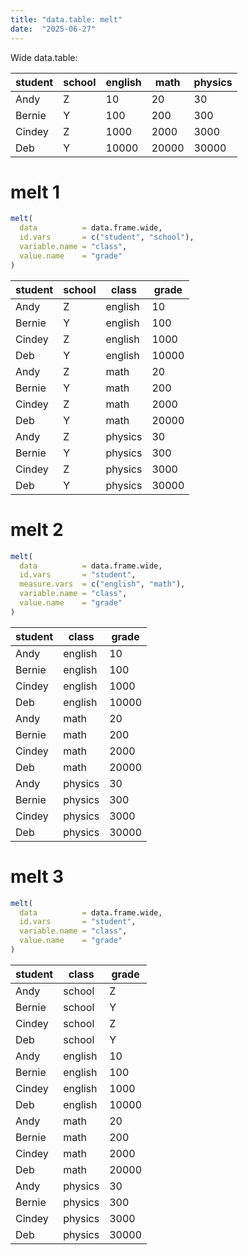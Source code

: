 ```yaml
---
title: "data.table: melt"
date:  "2025-06-27"
---
```


Wide data.table:

| student | school | english | math  | physics |
|---------|--------|---------|-------|---------|
| Andy    | Z      | 10      | 20    | 30      |
| Bernie  | Y      | 100     | 200   | 300     |
| Cindey  | Z      | 1000    | 2000  | 3000    |
| Deb     | Y      | 10000   | 20000 | 30000   |

# melt 1

```r
melt(
  data          = data.frame.wide,
  id.vars       = c("student", "school"),
  variable.name = "class",
  value.name    = "grade"
)
```

| student | school | class   | grade |
|---------|--------|---------|-------|
| Andy    | Z      | english | 10    |
| Bernie  | Y      | english | 100   |
| Cindey  | Z      | english | 1000  |
| Deb     | Y      | english | 10000 |
| Andy    | Z      | math    | 20    |
| Bernie  | Y      | math    | 200   |
| Cindey  | Z      | math    | 2000  |
| Deb     | Y      | math    | 20000 |
| Andy    | Z      | physics | 30    |
| Bernie  | Y      | physics | 300   |
| Cindey  | Z      | physics | 3000  |
| Deb     | Y      | physics | 30000 |

# melt 2

```r
melt(
  data          = data.frame.wide,
  id.vars       = "student",
  measure.vars  = c("english", "math"),
  variable.name = "class",
  value.name    = "grade"
)
```

| student | class   | grade |
|---------|---------|-------|
| Andy    | english | 10    |
| Bernie  | english | 100   |
| Cindey  | english | 1000  |
| Deb     | english | 10000 |
| Andy    | math    | 20    |
| Bernie  | math    | 200   |
| Cindey  | math    | 2000  |
| Deb     | math    | 20000 |
| Andy    | physics | 30    |
| Bernie  | physics | 300   |
| Cindey  | physics | 3000  |
| Deb     | physics | 30000 |

# melt 3

```r
melt(
  data          = data.frame.wide,
  id.vars       = "student",
  variable.name = "class",
  value.name    = "grade"
)
```

| student | class   | grade |
|---------|---------|-------|
| Andy    | school  | Z     |
| Bernie  | school  | Y     |
| Cindey  | school  | Z     |
| Deb     | school  | Y     |
| Andy    | english | 10    |
| Bernie  | english | 100   |
| Cindey  | english | 1000  |
| Deb     | english | 10000 |
| Andy    | math    | 20    |
| Bernie  | math    | 200   |
| Cindey  | math    | 2000  |
| Deb     | math    | 20000 |
| Andy    | physics | 30    |
| Bernie  | physics | 300   |
| Cindey  | physics | 3000  |
| Deb     | physics | 30000 |
